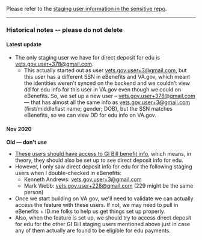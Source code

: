 Please refer to the [staging user information in the sensitive repo](https://github.com/department-of-veterans-affairs/va.gov-team-sensitive/blob/master/Administrative/vagov-users/staging-test-accounts-direct-deposit.md).

-----

### Historical notes -- please do not delete

#### Latest update

- The only staging user we have for direct deposit for edu is vets.gov.user+378@gmail.com. 
  - This actually started out as user vets.gov.user+3@gmail.com, but this user has a different SSN in eBenefits and VA.gov, which meant the identities weren't synced on the backend and we couldn't view dd for edu info for this user in VA.gov even though we could on eBenefits. So, we set up a new user – vets.gov.user+378@gmail.com — that has almost all the same info as vets.gov.user+3@gmail.com (first/middle/last name; gender; DOB), but the SSN matches eBenefits, so we can view DD for edu info on VA.gov.

#### Nov 2020

**Old — don't use**

- [These users should have access to GI Bill benefit info](https://github.com/department-of-veterans-affairs/va.gov-team-sensitive/blob/master/Administrative/vagov-users/staging-test-accounts-gibill.md), which means, in theory, they should also be set up to see direct deposit info for edu.
- However, I only saw direct deposit info for edu for the following staging users when I double-checked in eBenefits:
  - Kenneth Andrews: vets.gov.user+3@gmail.com
  - Mark Webb: vets.gov.user+228@gmail.com (229 might be the same person)
- Once we start building on VA.gov, we'll need to validate we can actually access the feature with these users. If not, we may need to pull in eBenefits + ID.me folks to help us get things set up properly.
- Also, when the feature is set up, we should try to access direct deposit for edu for the other GI Bill staging users mentioned above just in case any of them actually are found to be eligible for edu payments.
